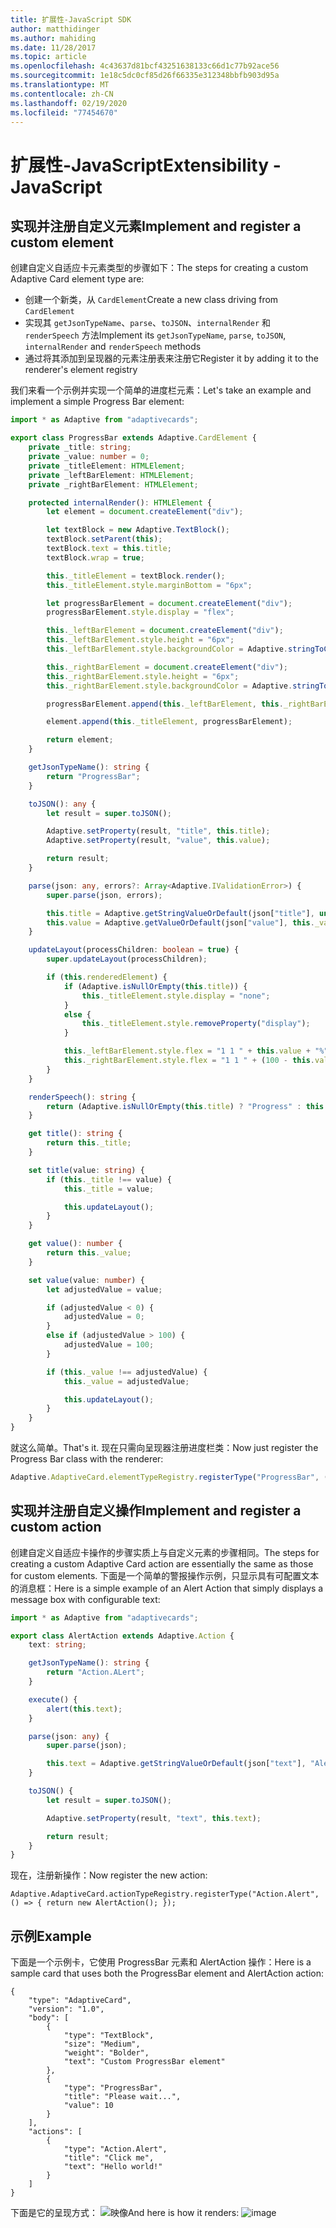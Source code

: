 ```yaml
---
title: 扩展性-JavaScript SDK
author: matthidinger
ms.author: mahiding
ms.date: 11/28/2017
ms.topic: article
ms.openlocfilehash: 4c43637d81bcf43251638133c66d1c77b92ace56
ms.sourcegitcommit: 1e18c5dc0cf85d26f66335e312348bbfb903d95a
ms.translationtype: MT
ms.contentlocale: zh-CN
ms.lasthandoff: 02/19/2020
ms.locfileid: "77454670"
---
```

# <a name="extensibility---javascript"></a><span data-ttu-id="82a76-102">扩展性-JavaScript</span><span class="sxs-lookup"><span data-stu-id="82a76-102">Extensibility - JavaScript</span></span>

## <a name="implement-and-register-a-custom-element"></a><span data-ttu-id="82a76-103">实现并注册自定义元素</span><span class="sxs-lookup"><span data-stu-id="82a76-103">Implement and register a custom element</span></span>

<span data-ttu-id="82a76-104">创建自定义自适应卡元素类型的步骤如下：</span><span class="sxs-lookup"><span data-stu-id="82a76-104">The steps for creating a custom Adaptive Card element type are:</span></span>
- <span data-ttu-id="82a76-105">创建一个新类，从 `CardElement`</span><span class="sxs-lookup"><span data-stu-id="82a76-105">Create a new class driving from `CardElement`</span></span>
- <span data-ttu-id="82a76-106">实现其 `getJsonTypeName`、`parse`、`toJSON`、`internalRender` 和 `renderSpeech` 方法</span><span class="sxs-lookup"><span data-stu-id="82a76-106">Implement its `getJsonTypeName`, `parse`, `toJSON`, `internalRender` and `renderSpeech` methods</span></span>
- <span data-ttu-id="82a76-107">通过将其添加到呈现器的元素注册表来注册它</span><span class="sxs-lookup"><span data-stu-id="82a76-107">Register it by adding it to the renderer's element registry</span></span>

<span data-ttu-id="82a76-108">我们来看一个示例并实现一个简单的进度栏元素：</span><span class="sxs-lookup"><span data-stu-id="82a76-108">Let's take an example and implement a simple Progress Bar element:</span></span>

```typescript
import * as Adaptive from "adaptivecards";

export class ProgressBar extends Adaptive.CardElement {
    private _title: string;
    private _value: number = 0;
    private _titleElement: HTMLElement;
    private _leftBarElement: HTMLElement;
    private _rightBarElement: HTMLElement;

    protected internalRender(): HTMLElement {
        let element = document.createElement("div");

        let textBlock = new Adaptive.TextBlock();
        textBlock.setParent(this);
        textBlock.text = this.title;
        textBlock.wrap = true;

        this._titleElement = textBlock.render();
        this._titleElement.style.marginBottom = "6px";

        let progressBarElement = document.createElement("div");
        progressBarElement.style.display = "flex";

        this._leftBarElement = document.createElement("div");
        this._leftBarElement.style.height = "6px";
        this._leftBarElement.style.backgroundColor = Adaptive.stringToCssColor(this.hostConfig.containerStyles.emphasis.foregroundColors.accent.default);

        this._rightBarElement = document.createElement("div");
        this._rightBarElement.style.height = "6px";
        this._rightBarElement.style.backgroundColor = Adaptive.stringToCssColor(this.hostConfig.containerStyles.emphasis.backgroundColor);

        progressBarElement.append(this._leftBarElement, this._rightBarElement);

        element.append(this._titleElement, progressBarElement);

        return element;
    }

    getJsonTypeName(): string {
        return "ProgressBar";
    }

    toJSON(): any {
        let result = super.toJSON();

        Adaptive.setProperty(result, "title", this.title);
        Adaptive.setProperty(result, "value", this.value);

        return result;
    }

    parse(json: any, errors?: Array<Adaptive.IValidationError>) {
        super.parse(json, errors);

        this.title = Adaptive.getStringValueOrDefault(json["title"], undefined);
        this.value = Adaptive.getValueOrDefault(json["value"], this._value);
    }

    updateLayout(processChildren: boolean = true) {
        super.updateLayout(processChildren);

        if (this.renderedElement) {
            if (Adaptive.isNullOrEmpty(this.title)) {
                this._titleElement.style.display = "none";
            }
            else {
                this._titleElement.style.removeProperty("display");
            }

            this._leftBarElement.style.flex = "1 1 " + this.value + "%";
            this._rightBarElement.style.flex = "1 1 " + (100 - this.value) + "%";
        }
    }

    renderSpeech(): string {
        return (Adaptive.isNullOrEmpty(this.title) ? "Progress" : this.title) + " " + Math.ceil(this.value) + "%";
    }

    get title(): string {
        return this._title;
    }

    set title(value: string) {
        if (this._title !== value) {
            this._title = value;

            this.updateLayout();
        }
    }

    get value(): number {
        return this._value;
    }

    set value(value: number) {
        let adjustedValue = value;

        if (adjustedValue < 0) {
            adjustedValue = 0;
        }
        else if (adjustedValue > 100) {
            adjustedValue = 100;
        }

        if (this._value !== adjustedValue) {
            this._value = adjustedValue;

            this.updateLayout();
        }
    }
}
```

<span data-ttu-id="82a76-109">就这么简单。</span><span class="sxs-lookup"><span data-stu-id="82a76-109">That's it.</span></span> <span data-ttu-id="82a76-110">现在只需向呈现器注册进度栏类：</span><span class="sxs-lookup"><span data-stu-id="82a76-110">Now just register the Progress Bar class with the renderer:</span></span>

```typescript
Adaptive.AdaptiveCard.elementTypeRegistry.registerType("ProgressBar", () => { return new ProgressBar(); });
```

## <a name="implement-and-register-a-custom-action"></a><span data-ttu-id="82a76-111">实现并注册自定义操作</span><span class="sxs-lookup"><span data-stu-id="82a76-111">Implement and register a custom action</span></span>

<span data-ttu-id="82a76-112">创建自定义自适应卡操作的步骤实质上与自定义元素的步骤相同。</span><span class="sxs-lookup"><span data-stu-id="82a76-112">The steps for creating a custom Adaptive Card action are essentially the same as those for custom elements.</span></span> <span data-ttu-id="82a76-113">下面是一个简单的警报操作示例，只显示具有可配置文本的消息框：</span><span class="sxs-lookup"><span data-stu-id="82a76-113">Here is a simple example of an Alert Action that simply displays a message box with configurable text:</span></span>

```typescript
import * as Adaptive from "adaptivecards";

export class AlertAction extends Adaptive.Action {
    text: string;

    getJsonTypeName(): string {
        return "Action.ALert";
    }

    execute() {
        alert(this.text);
    }

    parse(json: any) {
        super.parse(json);

        this.text = Adaptive.getStringValueOrDefault(json["text"], "Alert!");
    }

    toJSON() {
        let result = super.toJSON();

        Adaptive.setProperty(result, "text", this.text);

        return result;
    }
}
```

<span data-ttu-id="82a76-114">现在，注册新操作：</span><span class="sxs-lookup"><span data-stu-id="82a76-114">Now register the new action:</span></span>

```
Adaptive.AdaptiveCard.actionTypeRegistry.registerType("Action.Alert", () => { return new AlertAction(); });
```

## <a name="example"></a><span data-ttu-id="82a76-115">示例</span><span class="sxs-lookup"><span data-stu-id="82a76-115">Example</span></span>

<span data-ttu-id="82a76-116">下面是一个示例卡，它使用 ProgressBar 元素和 AlertAction 操作：</span><span class="sxs-lookup"><span data-stu-id="82a76-116">Here is a sample card that uses both the ProgressBar element and AlertAction action:</span></span>
```
{
    "type": "AdaptiveCard",
    "version": "1.0",
    "body": [
        {
            "type": "TextBlock",
            "size": "Medium",
            "weight": "Bolder",
            "text": "Custom ProgressBar element"
        },
        {
            "type": "ProgressBar",
            "title": "Please wait...",
            "value": 10
        }
    ],
    "actions": [
        {
            "type": "Action.Alert",
            "title": "Click me",
            "text": "Hello world!"
        }
    ]
}
```

<span data-ttu-id="82a76-117">下面是它的呈现方式： ![映像](https://user-images.githubusercontent.com/1334689/52665466-8155e780-2ec0-11e9-841a-7d272ad1d103.png)</span><span class="sxs-lookup"><span data-stu-id="82a76-117">And here is how it renders: ![image](https://user-images.githubusercontent.com/1334689/52665466-8155e780-2ec0-11e9-841a-7d272ad1d103.png)</span></span>
